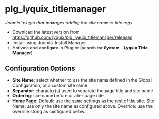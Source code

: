 # plg_lyquix_titlemanager

_Joomla! plugin that manages adding the site name to title tags_

* Download the latest version from https://github.com/Lyquix/plg_lyquix_titlemanager/releases
* Install using Joomla! Install Manager
* Activate and configure in Plugins (search for __System - Lyquix Title Manager__)

## Configuration Options

* __Site Name__: select whether to use the site name defined in the Global Configuration, or a custom site name
* __Separator__: character(s) used to separate the page title and site name
* __Ordering__: site name before or after page title
* __Home Page__: Default: use the same settings as the rest of the site. Site Name: use only the site name as configured above. Override: use the override string as configured below.
